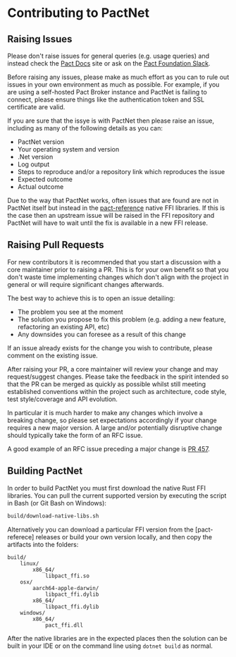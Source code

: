 Contributing to PactNet
=======================

Raising Issues
--------------

Please don't raise issues for general queries (e.g. usage queries) and instead check the [Pact Docs] site or ask on the [Pact Foundation Slack].

Before raising any issues, please make as much effort as you can to rule out issues in your own environment as much as possible.
For example, if you are using a self-hosted Pact Broker instance and PactNet is failing to connect, please ensure things like the
authentication token and SSL certificate are valid.

If you are sure that the issye is with PactNet then please raise an issue, including as many of the following details as you can:

- PactNet version
- Your operating system and version
- .Net version
- Log output
- Steps to reproduce and/or a repository link which reproduces the issue
- Expected outcome
- Actual outcome

Due to the way that PactNet works, often issues that are found are not in PactNet itself but instead in the [pact-reference]
native FFI libraries. If this is the case then an upstream issue will be raised in the FFI repository and PactNet will have to
wait until the fix is available in a new FFI release.

Raising Pull Requests
---------------------

For new contributors it is recommended that you start a discussion with a core maintainer prior to raising a PR. This
is for your own benefit so that you don't waste time implementing changes which don't align with the project in general
or will require significant changes afterwards.

The best way to achieve this is to open an issue detailing:

- The problem you see at the moment
- The solution you propose to fix this problem (e.g. adding a new feature, refactoring an existing API, etc)
- Any downsides you can foresee as a result of this change

If an issue already exists for the change you wish to contribute, please comment on the existing issue.

After raising your PR, a core maintainer will review your change and may request/suggest changes. Please take the
feedback in the spirit intended so that the PR can be merged as quickly as possible whilst still meeting established
conventions within the project such as architecture, code style, test style/coverage and API evolution.

In particular it is much harder to make any changes which involve a breaking change, so please set expectations accordingly
if your change requires a new major version. A large and/or potentially disruptive change should typically take the form of
an RFC issue.

A good example of an RFC issue preceding a major change is [PR 457].

Building PactNet
----------------

In order to build PactNet you must first download the native Rust FFI libraries. You can pull the current supported
version by executing the script in Bash (or Git Bash on Windows):

```bash
build/download-native-libs.sh
```

Alternatively you can download a particular FFI version from the [pact-referece] releases or build your own version
locally, and then copy the artifacts into the folders:

```
build/
    linux/
        x86_64/
            libpact_ffi.so
    osx/
        aarch64-apple-darwin/
            libpact_ffi.dylib
        x86_64/
            libpact_ffi.dylib
    windows/
        x86_64/
            pact_ffi.dll
```

After the native libraries are in the expected places then the solution can be built in your IDE or on the command
line using `dotnet build` as normal.

[pact-reference]: https://github.com/pact-foundation/pact-reference/releases
[Pact Docs]: https://docs.pact.io/
[Pact Foundation Slack]: https://pact-foundation.slack.com/
[PR 457]: https://github.com/pact-foundation/pact-net/issues/457
